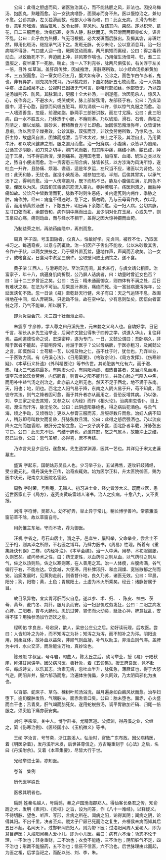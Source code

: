 <!-- { "loadSidebar": true } -->
　　公曰：此得之胆虚而风，诸医独治其心，而不能祛胆之风，非法也。因投乌梅汤、抱胆丸，熟睡而愈。治一女孩病嗜卧，面颇赤而身不热，医以慢惊治之，兼旬不愈。公诊其脉，左关独滑而数，他部大小等而和，曰：此女无病，关滑为有积食，意乳母嗜酒，酒后辄乳，故令女醉，非风也。及诘其内，果然。遂以枳壳、葛花，日二三服而愈。治病伤寒，身热人静，脉伏而无，舌苔滑而两颧赤如火，语言不乱。公曰：此子血为热搏，气无可根据，必大发斑而后脉出。及揭其衾，赤斑烂然，即用化斑汤，继投承气汤下之。发斑无脉，长沙未论，公以意消息耳。治一妇病喘不得卧，气口盛人迎一倍，厥阴弦动而疾，两尺俱短而离经，公曰：得之毒药动血，以致胎死不下，奔迫而上冲，非风寒作喘也。乃用催生汤倍芎、归，煮二三盏服之，夜半果下一死胎，喘止。治一人下利完谷，脉两尺俱弦长，右关浮于左关一倍，目外 如草滋。盖肝风传脾，因成飧泄，非脏寒所致。以小续命汤损麻黄加术，三五服而愈。治一室女经闭五月，腹大如有孕，公诊之，面色乍白乍赤者，鬼也，非有异梦，则鬼灵所凭耳。乃以桃花煎，下血如猪肝五七枚而愈。治一人偶搔 中疥，出血如泉不止，公视时已困极无气可言，脉唯尺部如丝，他部皆无。乃以四逆汤加荆芥、防风，其脉渐出，更服十全大补汤，一剂遂痊。治因见杀人，惊风入心，疾作奔走，不避水火，或哭或笑，脉上部皆弦滑，左部径于右。公曰：乃痰溢膻中，灌于心胞，因惊而风缠五脏耳。即为涌痰一斗许，徐以惊气丸服之而愈。治一人嗜酒善食，忽瘦，前溲如脂，脉两手三部皆洪数，而左寸尤躁。公曰：此三阳病，由一水不胜五火，乃移热于小肠，不癃则淋。乃以琥珀、滑石、石膏、黄柏之剂清之，继以龙脑、辰砂末，稗柿蘸食方寸匕即愈。治因惊恐飧泄弥年，众皆谓休息痢，治以苦坚辛燥弗效。公诊其脉，双弦而浮，非饮食劳倦所致，乃惊风也。以肝主惊，故虚风自甚，困脾而成泄，当平木太过，扶土之不及，其泄自止。乃用黄 牛肝，和以攻风健脾之剂，服之逾月而愈。治一妇癃病，小腹痛，众皆以为瘕聚。公循其少阴脉，如刀刃之切手，胞门芤而数，知其阴中痛，痛结小肠，脓已成，肿迫于玉泉，当不得前后溲，溲则痛甚。遂用国老膏，加将军、血竭、琥珀之类以攻之，脓自小便出而愈。治一贵客患三阳合病，脉皆长弦，以方涉海为风涛所惊，遂吐血一升许，且胁痛、烦渴、谵语，适是年岁运，左尺当不应，诸医以为肾绝。公曰：此天和脉，无忧也。遂投小柴胡汤，减参加生地，半剂。后俟其胃实，以承气汤下之，得利而愈。治一人伤寒逾月，既下而热不已，胁及小腹偏左满，肌肉色不变。俚医以为风。浃四旬其毒循宗筋流入睾丸，赤肿若瓠子。疡医刺溃之，而胁肿痛如故。公诊尺中皆数清而芤，脉数不时则生恶疮，关内逢芤则内痈作，季胁之肿，痈作肿。经曰：痈疽不得违时，急下之，慎勿晚。乃与云母膏作丸，衣以乳香，而用硝黄煎汤送下，下脓五升，明日再下余脓而愈。治一妇人病，公切其脉，左寸口弦而芤，余部皆和，病作阴中痛而出血，且少阴对化在玉泉，心或失宁，则玉泉应心痛，痛则动血，而与经水不相干，盖得之因大惊神摄而血菀。

　　乃制益荣之剂，再纳药幽隐中，再剂而愈。

　　周真 字子固，号玉田隐者，仪真人，性敏好学。元贞间，被荐不仕，乃取医书习之。每遇奇疾，以意与药辄效。治一妇因产子舌出不能收，公以朱砂敷其舌，令作产子状，以两女扶掖之，乃于壁外置瓦盆，堕地作声，声闻而舌收矣。治一女子，或嗜食泥，日食河中淤泥三碗许。公取壁间败土调饮之，遂不食。

　　黄子浓 江西人，与滑寿同时。至治天历间，其术甚行，与虞文靖公相善。治富家子，年十八，病遍身肌肉折裂，公乃屏人诘病者，曰：幼童时曾近女色否？曰：当十二三岁曾近之矣。公曰：古云：精未通而御女，则四体有不满之处，后日有难状之疾，在法为不可治。后果恶汁淋沥，痛绝而死。治一富翁病泄泻弥年，公延医浃旬不效。忽一日读《易》至乾卦天行健，朱子有曰：天之气运转不息，故阖得地在中间，如人弄碗珠，只运动不住，故在空中坠，少有息则坠矣。因悟向者富翁之泻，乃气不能举，所以脱下。

　　即为灸百会穴，未三四十壮而泄止矣。

　　朱震亨 字彦修，学人尊之曰丹溪先生，元末婺之义乌人也。自幼好学，日记千言，稍长从乡先生治举业，后闻许文懿公得朱子四传之学，讲道入华山，复往拜焉。益闻道德性命之说，宏深密粹，遂为专门。一日，文懿公谓曰：吾卧病久，非精于医者不能起，子聪明异常，肯游于医乎？公以母病脾，于医亦粗习，及闻懿公之言，即慨然曰：士苟精一艺，以推及物之仁，虽不仕于时，犹仕也。乃弃举业，一于医致力焉。有《丹溪心法》、《日用纂要》、《格致余论》、《局方发挥》、《伤寒辨疑》、《本草衍义补遗》《外科精要论》等书传世。其论脏腑气化有六，而于湿、热、相火三气致病最多。有阴虚火动，有阴阳两虚、湿热自甚者，又当消息而用。谓李东垣论饮食劳倦，内伤脾胃，则胃中之阳不能升举，并及心肺之气陷入中焦，而用补中益气汤之剂治之，此亦前人之所无也。然天不足于西北，地不满于东南。天，阳也；地，阴也。西北之人阳气易于降，东南之人阴火易于升，苟不知此，而徒守其法，则气之降者固可愈，而于其升者亦从而用之，吾恐反增其病。乃以张、刘、李三家之论去其短，又参之以《内经》而作《相火论》。治病痢忽昏仆，目上视，溲注而汗泻，脉无伦次。公曰：此阴虚阳暴绝也，得之病后犯酒色。与灸气海，顷之手动，又顷唇动；更以人参膏三服而苏，后服尽数斤而愈。治妇人病不知人，稍苏即号叫数欠而复昏，肝脉弦数且滑。公曰：此得之怒后强酒也。乃以流痰降火之剂而加香附，散肝分之郁立愈。治一女子病不食，面北卧者半载，肝脉弦出寸口。公曰：此思夫不归，气结于脾也，必激其怒，怒之气属木，故能冲上之结。怒已进食，公曰：思气虽解，必得喜，庶不再结。

　　乃诈言夫旦夕且归，遂愈矣。先生道学渊源，医其一艺也。其详见于宋太史濂墓志。

　　盛寅 字起东，国朝姑苏吴县人也。少习举子业，五试弗售，遂攻轩歧诸经，受业戴元礼，得丹溪先生正传，治奇疾辄效。始为医学正科，升太医院御医，赐为医中状元，祀南京太医院名宦祀。

　　周敷 字时荣，号煦庵，无锡人。初习进士业，经史皆涉大义。既而业医，患近世医家止于《局方》，遂究炎黄岐雷越人诸书，治人之疾病，十愈八九，又不责报。

　　刘溥 字符博，吴郡人。幼不好弄，举止异于常儿，稍长博学善吟。常慕濂溪窗前草不除，故以草窗自号。

　　用药惟主东垣，守而不攻，荐为御医。

　　汪机 字省之，号石山居士，渭之子。邑庠生，屡科举，父命举业，尝言士不至于相，则其泽之所顾，不若医之博耳。乃肆力医书，《周易》性理。所着有《重集脉诀刊误》二卷，《内经补注》、《本草会编》。治一人中满，用参、术初服阁胀，久则宽矣。或问参术之性，曰：药无定性，以血药引之则从血，以气药引之则从气，佐之以热则热，佐之以寒则寒，在人善用之耳。治一人体瘦，左腹痞满，谷气偏行于右，不能左达。饮食减，大便滞。用补脾泻肝、和血润燥、宽胀散郁之剂而安。治痫发晨时，见黄狗走前，则昏瞀仆地，良久乃苏，诸医无效。公曰：早晨，阳分；狗，阳物；黄，土色；胃属阳土，土虚为木火所乘矣。经云：诸脉皆属于目。

　　故目系异物，宜实胃泻肝而火自息。遂以参、术、归、 、陈皮、神曲、茯苓、黄芩、麦门冬、荆芥，服月余而安。治一妇忍饥过劳发狂，公曰：二阳之病发心脾。二阳者，胃与大肠也。忍饥过劳，胃伤而火动矣，延及心神，脾意扰乱，安得不狂？用独参汤加竹沥饮之愈。

　　程明佑 字良吉，号宕泉，歙人，梁忠公庄公之后。幼好读玩理，后攻医。尝曰：人皆知补之为补，而不知泻之为补；知泻之为泻，而不知补之为泻。阴阳迭用，刚柔互体，故补血以益荣，非顺气则血凝，补气以助卫，非活血则气滞。盖脾为中州，水火交济，而后能生万物，真妙论也。

　　陈景魁 字叔旦，号斗岩，句曲人，陈太丘之后。幼习举业，授《易》于陆秋崖，拜湛甘泉讲学。因父病习医，善针灸，着《五诊集》。授王府良医，竟不赴任，每成诗文，以乐其志。治素无病，忽吐血半升，脉弦急，薄厥证也，得于大怒气逆，阴阳奔并，服六郁汤而愈。治遍体生傀儡，岁久罔效，乃太阴风邪化为虫也。

　　以百部、蛇床子、草乌、楝树叶煎汤浴洗，越月遍身如白癜风状而愈。治孕妇堕下，逾旬腹肿发热，气喘脉决，面赤舌青口臭。公曰：胎未堕也。面赤，心火盛而血干也；舌青臭，肝气竭而胎死矣。遂用蛇蜕煎汤，调平胃散加芒硝、归尾一倍服之，须臾胎下痛亦获安矣。

　　刘纯 字宗浓，关中人。博学群书，尤精医道。父叔渊，得丹溪之业，公继之，纂《伤寒治例》、《医经国小》、《玉机微义》等书。

　　王纶 字汝言，号节斋，浙江慈溪人。弘治时，官致广东布政。因父病精医，着《明医杂着》，发丹溪所未发，后世甚尊信之。方古庵重刻于《心法》之后，名曰《丹溪附余》。又着《本草集要》，尽皆大行于世。

　　兄经举进士第，亦知医。

　　卷首　集例

　　历代医学姓氏

　　医极其明者也。

　　扁鹊 姓秦名越人，号扁鹊，秦之卢国渤海郡郑人。得仙客长桑君之传，知俞跗之术，发明《素问》、《灵枢》之旨，设为问答，作《八十一难经》，以释疑义。不待切脉、望色、听声、写形，言病之所在。闻病之阳，论得其阴；闻病之阴，论得其阳。不出千里，决者至众。虢太子尸厥已死而治之复生，齐桓侯未病而知其后五日不起。名闻天下。过邯郸闻贵妇人，则为带下医；过洛阳闻周人爱老人，即为耳目痹医；入咸阳闻秦人爱小儿，即为小儿医。尝曰：病有六不治：骄恣不论于理，一不治也；轻身重财，二不治也；衣食不能适，三不治也；阴阳脏气不定，四不治也；形羸不能服药，五不治也；信巫不信医，六不治也。后世脉理由此而起，为医之祖，后学当祀之，而配以张、刘、李，朱。

